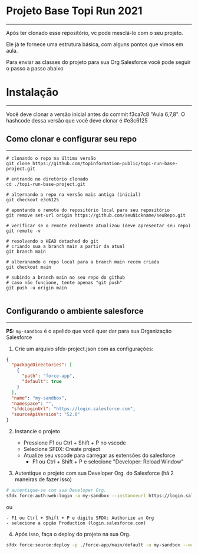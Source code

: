 # Projeto Base Topi Run 2021
----
Após ter clonado esse repositório, vc pode mesclá-lo com o seu projeto.

Ele já te fornece uma estrutura básica, com alguns pontos que vimos em aula.

Para enviar as classes do projeto para sua Org Salesforce você pode seguir o passo a passo abaixo

# Instalação
--------
Você deve clonar a versão inicial antes do commit f3ca7c8 "Aula 6,7,8". O hashcode dessa versão que você deve clonar é #e3c6125

## Como clonar e configurar seu repo
-------
```
# clonando o repo na última versão
git clone https://github.com/topinformation-public/topi-run-base-project.git

# entrando no diretório clonado
cd ./topi-run-base-project.git

# alternando o repo na versão mais antiga (inicial)
git checkout e3c6125

# apontando o remote do repositório local para seu repositório
git remove set-url origin https://github.com/seuNickname/seuRepo.git

# verificar se o remote realmente atualizou (deve apresentar seu repo)
git remote -v

# resolvendo o HEAD detached do git
# criando sua a branch main a partir da atual
git branch main

# alteranando o repo local para a branch main recém criada
git checkout main

# subindo a branch main no seu repo do github
# caso não funcione, tente apenas "git push"
git push -u origin main


```
## Configurando o ambiente salesforce
-------
**PS:** `my-sandbox` é o apelido que você quer dar para sua Organização Salesforce

1. Crie um arquivo sfdx-project.json com as configurações:
```json
{
  "packageDirectories": [
    {
      "path": "force-app",
      "default": true
    }
  ],
  "name": "my-sandbox",
  "namespace": "",
  "sfdcLoginUrl": "https://login.salesforce.com",
  "sourceApiVersion": "52.0"
}
```

2. Instancie o projeto
    - Pressione F1 ou Ctrl + Shift + P no vscode
    - Selecione SFDX: Create project
    - Atualize seu vscode para carregar as extensões do salesforce 
        - F1 ou Ctrl + Shift + P e selecione "Developer: Reload Window"
 
3. Autentique o projeto com sua Developer Org. do Salesforce (há 2 maneiras de fazer isso)
``` bash
# autentique-se com sua Developer Org.
sfdx force:auth:web:login -a my-sandbox --instanceurl https://login.salesforce.com
```
ou

    - F1 ou Ctrl + Shift + P e digite SFDX: Authorize an Org
    - selecione a opção Production (login.salesforce.com)

4. Após isso, faça o deploy do projeto na sua Org.
```sh
sfdx force:source:deploy -p ./force-app/main/default -u my-sandbox --wait=90

```

